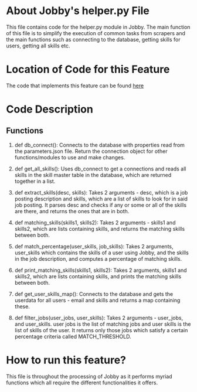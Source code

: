 # About Jobby's helper.py File
This file contains code for the helper.py module in Jobby. The main function of this file is to simplify the execution of common tasks from scrapers and the main functions such as connecting to the database, getting skills for users, getting all skills etc.

# Location of Code for this Feature
The code that implements this feature can be found [here](https://github.com/sak007/Jobby/blob/main/code/Scraper/helper.py)

# Code Description
## Functions

1. def db_connect():
Connects to the database with properties read from the parameters.json file. Return the connection object for other functions/modules to use and make changes.

2. def get_all_skills():
Uses db_connect to get a connections and reads all skills in the skill master table in the database, which are returned together in a list.

3. def extract_skills(desc, skills):
Takes 2 arguments - desc, which is a job posting description and skills, which are a list of skills to look for in said job posting. It parses desc and checks if any or some or all of the skills are there, and returns the ones that are in both.

4. def matching_skills(skills1, skills2):
Takes 2 arguments - skills1 and skills2, which are lists containing skills, and returns the matching skills between both.

5. def match_percentage(user_skills, job_skills):
Takes 2 arguments, user_skills which contains the skills of a user using Jobby, and the skills in the job description, and computes a percentage of matching skills.

6. def print_matching_skills(skills1, skills2):
Takes 2 arguments, skills1 and skills2, which are lists containing skills, and prints the matching skills between both.

7. def get_user_skills_map():
Connects to the database and gets the userdata for all users - email and skills and returns a map containing these.

8. def filter_jobs(user_jobs, user_skills):
Takes 2 arguments - user_jobs, and user_skills. user jobs is the list of matching jobs and user skills is the list of skills of the user. It returns only those jobs which satisfy a certain percentage criteria called MATCH_THRESHOLD. 


# How to run this feature?
This file is throughout the processing of Jobby as it performs myriad functions which all require the different functionalities it offers.